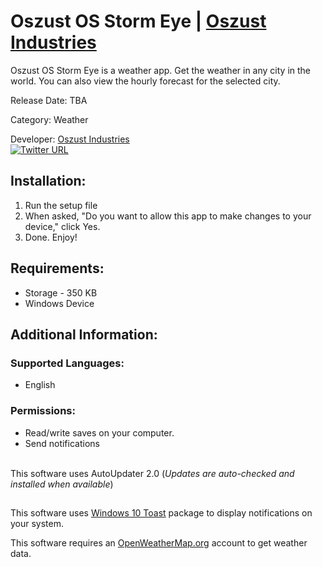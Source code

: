 # Oszust OS Storm Eye | [Oszust Industries](https://github.com/Oszust-Industries)

Oszust OS Storm Eye is a weather app. Get the weather in any city in the world. You can also view the hourly forecast for the selected city.

Release Date: TBA

Category: Weather

Developer: [Oszust Industries](https://github.com/Oszust-Industries)
<br /> [![Twitter URL](https://img.shields.io/twitter/url/https/twitter.com/bukotsunikki.svg?style=social&label=Follow%20%40OszustOS)](https://twitter.com/OszustOS)

## Installation:

1. Run the setup file
2. When asked, "Do you want to allow this app to make changes to your device," click Yes.
3. Done. Enjoy!

## Requirements:

* Storage - 350 KB
* Windows Device

## Additional Information:

### Supported Languages:
* English

### Permissions: 
* Read/write saves on your computer.
* Send notifications

<br /> This software uses AutoUpdater 2.0 (*Updates are auto-checked and installed when available*)

##

This software uses [Windows 10 Toast](https://pypi.org/project/win10toast/) package to display notifications on your system.

This software requires an [OpenWeatherMap.org](https://openweathermap.org/) account to get weather data.
